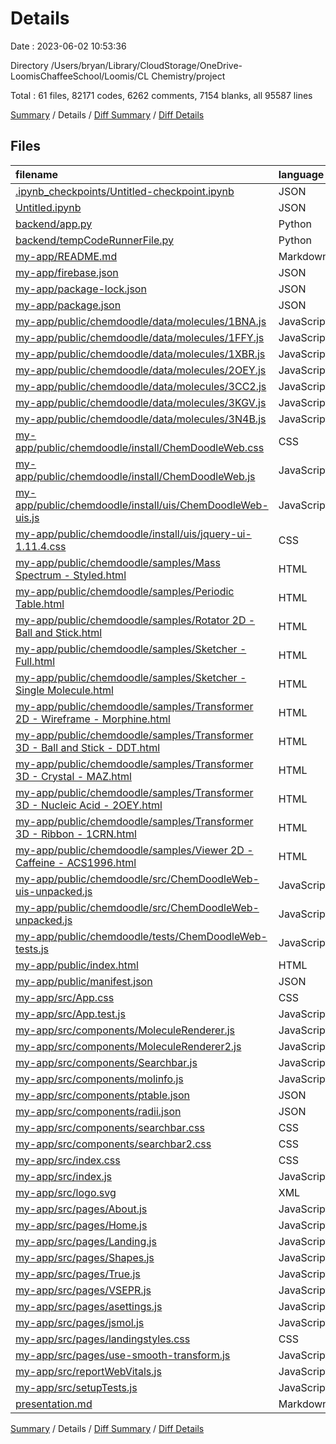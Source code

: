 # Details

Date : 2023-06-02 10:53:36

Directory /Users/bryan/Library/CloudStorage/OneDrive-LoomisChaffeeSchool/Loomis/CL Chemistry/project

Total : 61 files,  82171 codes, 6262 comments, 7154 blanks, all 95587 lines

[Summary](results.md) / Details / [Diff Summary](diff.md) / [Diff Details](diff-details.md)

## Files
| filename | language | code | comment | blank | total |
| :--- | :--- | ---: | ---: | ---: | ---: |
| [.ipynb_checkpoints/Untitled-checkpoint.ipynb](/.ipynb_checkpoints/Untitled-checkpoint.ipynb) | JSON | 99 | 0 | 1 | 100 |
| [Untitled.ipynb](/Untitled.ipynb) | JSON | 277 | 0 | 1 | 278 |
| [backend/app.py](/backend/app.py) | Python | 46 | 1 | 13 | 60 |
| [backend/tempCodeRunnerFile.py](/backend/tempCodeRunnerFile.py) | Python | 1 | 0 | 1 | 2 |
| [my-app/README.md](/my-app/README.md) | Markdown | 38 | 0 | 33 | 71 |
| [my-app/firebase.json](/my-app/firebase.json) | JSON | 8 | 10 | 0 | 18 |
| [my-app/package-lock.json](/my-app/package-lock.json) | JSON | 21,321 | 0 | 1 | 21,322 |
| [my-app/package.json](/my-app/package.json) | JSON | 52 | 0 | 1 | 53 |
| [my-app/public/chemdoodle/data/molecules/1BNA.js](/my-app/public/chemdoodle/data/molecules/1BNA.js) | JavaScript | 1 | 0 | 1 | 2 |
| [my-app/public/chemdoodle/data/molecules/1FFY.js](/my-app/public/chemdoodle/data/molecules/1FFY.js) | JavaScript | 1 | 0 | 1 | 2 |
| [my-app/public/chemdoodle/data/molecules/1XBR.js](/my-app/public/chemdoodle/data/molecules/1XBR.js) | JavaScript | 1 | 0 | 1 | 2 |
| [my-app/public/chemdoodle/data/molecules/2OEY.js](/my-app/public/chemdoodle/data/molecules/2OEY.js) | JavaScript | 1 | 0 | 1 | 2 |
| [my-app/public/chemdoodle/data/molecules/3CC2.js](/my-app/public/chemdoodle/data/molecules/3CC2.js) | JavaScript | 1 | 0 | 1 | 2 |
| [my-app/public/chemdoodle/data/molecules/3KGV.js](/my-app/public/chemdoodle/data/molecules/3KGV.js) | JavaScript | 1 | 0 | 1 | 2 |
| [my-app/public/chemdoodle/data/molecules/3N4B.js](/my-app/public/chemdoodle/data/molecules/3N4B.js) | JavaScript | 1 | 0 | 1 | 2 |
| [my-app/public/chemdoodle/install/ChemDoodleWeb.css](/my-app/public/chemdoodle/install/ChemDoodleWeb.css) | CSS | 21 | 27 | 2 | 50 |
| [my-app/public/chemdoodle/install/ChemDoodleWeb.js](/my-app/public/chemdoodle/install/ChemDoodleWeb.js) | JavaScript | 837 | 31 | 0 | 868 |
| [my-app/public/chemdoodle/install/uis/ChemDoodleWeb-uis.js](/my-app/public/chemdoodle/install/uis/ChemDoodleWeb-uis.js) | JavaScript | 1,194 | 31 | 0 | 1,225 |
| [my-app/public/chemdoodle/install/uis/jquery-ui-1.11.4.css](/my-app/public/chemdoodle/install/uis/jquery-ui-1.11.4.css) | CSS | 1,135 | 53 | 34 | 1,222 |
| [my-app/public/chemdoodle/samples/Mass Spectrum - Styled.html](/my-app/public/chemdoodle/samples/Mass%20Spectrum%20-%20Styled.html) | HTML | 33 | 0 | 2 | 35 |
| [my-app/public/chemdoodle/samples/Periodic Table.html](/my-app/public/chemdoodle/samples/Periodic%20Table.html) | HTML | 18 | 0 | 1 | 19 |
| [my-app/public/chemdoodle/samples/Rotator 2D - Ball and Stick.html](/my-app/public/chemdoodle/samples/Rotator%202D%20-%20Ball%20and%20Stick.html) | HTML | 33 | 0 | 2 | 35 |
| [my-app/public/chemdoodle/samples/Sketcher - Full.html](/my-app/public/chemdoodle/samples/Sketcher%20-%20Full.html) | HTML | 25 | 0 | 2 | 27 |
| [my-app/public/chemdoodle/samples/Sketcher - Single Molecule.html](/my-app/public/chemdoodle/samples/Sketcher%20-%20Single%20Molecule.html) | HTML | 24 | 0 | 2 | 26 |
| [my-app/public/chemdoodle/samples/Transformer 2D - Wireframe - Morphine.html](/my-app/public/chemdoodle/samples/Transformer%202D%20-%20Wireframe%20-%20Morphine.html) | HTML | 32 | 0 | 2 | 34 |
| [my-app/public/chemdoodle/samples/Transformer 3D - Ball and Stick - DDT.html](/my-app/public/chemdoodle/samples/Transformer%203D%20-%20Ball%20and%20Stick%20-%20DDT.html) | HTML | 26 | 0 | 2 | 28 |
| [my-app/public/chemdoodle/samples/Transformer 3D - Crystal - MAZ.html](/my-app/public/chemdoodle/samples/Transformer%203D%20-%20Crystal%20-%20MAZ.html) | HTML | 34 | 0 | 2 | 36 |
| [my-app/public/chemdoodle/samples/Transformer 3D - Nucleic Acid - 2OEY.html](/my-app/public/chemdoodle/samples/Transformer%203D%20-%20Nucleic%20Acid%20-%202OEY.html) | HTML | 37 | 1 | 2 | 40 |
| [my-app/public/chemdoodle/samples/Transformer 3D - Ribbon - 1CRN.html](/my-app/public/chemdoodle/samples/Transformer%203D%20-%20Ribbon%20-%201CRN.html) | HTML | 31 | 0 | 2 | 33 |
| [my-app/public/chemdoodle/samples/Viewer 2D - Caffeine - ACS1996.html](/my-app/public/chemdoodle/samples/Viewer%202D%20-%20Caffeine%20-%20ACS1996.html) | HTML | 36 | 0 | 3 | 39 |
| [my-app/public/chemdoodle/src/ChemDoodleWeb-uis-unpacked.js](/my-app/public/chemdoodle/src/ChemDoodleWeb-uis-unpacked.js) | JavaScript | 20,875 | 1,794 | 2,460 | 25,129 |
| [my-app/public/chemdoodle/src/ChemDoodleWeb-unpacked.js](/my-app/public/chemdoodle/src/ChemDoodleWeb-unpacked.js) | JavaScript | 22,606 | 4,053 | 3,507 | 30,166 |
| [my-app/public/chemdoodle/tests/ChemDoodleWeb-tests.js](/my-app/public/chemdoodle/tests/ChemDoodleWeb-tests.js) | JavaScript | 6,485 | 76 | 735 | 7,296 |
| [my-app/public/index.html](/my-app/public/index.html) | HTML | 26 | 23 | 7 | 56 |
| [my-app/public/manifest.json](/my-app/public/manifest.json) | JSON | 25 | 0 | 1 | 26 |
| [my-app/src/App.css](/my-app/src/App.css) | CSS | 33 | 0 | 6 | 39 |
| [my-app/src/App.test.js](/my-app/src/App.test.js) | JavaScript | 7 | 0 | 2 | 9 |
| [my-app/src/components/MoleculeRenderer.js](/my-app/src/components/MoleculeRenderer.js) | JavaScript | 269 | 4 | 65 | 338 |
| [my-app/src/components/MoleculeRenderer2.js](/my-app/src/components/MoleculeRenderer2.js) | JavaScript | 121 | 4 | 27 | 152 |
| [my-app/src/components/Searchbar.js](/my-app/src/components/Searchbar.js) | JavaScript | 108 | 4 | 18 | 130 |
| [my-app/src/components/molinfo.js](/my-app/src/components/molinfo.js) | JavaScript | 92 | 0 | 6 | 98 |
| [my-app/src/components/ptable.json](/my-app/src/components/ptable.json) | JSON | 3,542 | 0 | 0 | 3,542 |
| [my-app/src/components/radii.json](/my-app/src/components/radii.json) | JSON | 1,300 | 0 | 0 | 1,300 |
| [my-app/src/components/searchbar.css](/my-app/src/components/searchbar.css) | CSS | 177 | 40 | 26 | 243 |
| [my-app/src/components/searchbar2.css](/my-app/src/components/searchbar2.css) | CSS | 181 | 55 | 33 | 269 |
| [my-app/src/index.css](/my-app/src/index.css) | CSS | 158 | 6 | 25 | 189 |
| [my-app/src/index.js](/my-app/src/index.js) | JavaScript | 21 | 3 | 3 | 27 |
| [my-app/src/logo.svg](/my-app/src/logo.svg) | XML | 1 | 0 | 0 | 1 |
| [my-app/src/pages/About.js](/my-app/src/pages/About.js) | JavaScript | 23 | 0 | 4 | 27 |
| [my-app/src/pages/Home.js](/my-app/src/pages/Home.js) | JavaScript | 35 | 0 | 6 | 41 |
| [my-app/src/pages/Landing.js](/my-app/src/pages/Landing.js) | JavaScript | 87 | 0 | 5 | 92 |
| [my-app/src/pages/Shapes.js](/my-app/src/pages/Shapes.js) | JavaScript | 150 | 1 | 17 | 168 |
| [my-app/src/pages/True.js](/my-app/src/pages/True.js) | JavaScript | 70 | 0 | 8 | 78 |
| [my-app/src/pages/VSEPR.js](/my-app/src/pages/VSEPR.js) | JavaScript | 93 | 23 | 14 | 130 |
| [my-app/src/pages/asettings.js](/my-app/src/pages/asettings.js) | JavaScript | 5 | 0 | 1 | 6 |
| [my-app/src/pages/jsmol.js](/my-app/src/pages/jsmol.js) | JavaScript | 20 | 0 | 5 | 25 |
| [my-app/src/pages/landingstyles.css](/my-app/src/pages/landingstyles.css) | CSS | 214 | 18 | 20 | 252 |
| [my-app/src/pages/use-smooth-transform.js](/my-app/src/pages/use-smooth-transform.js) | JavaScript | 4 | 0 | 2 | 6 |
| [my-app/src/reportWebVitals.js](/my-app/src/reportWebVitals.js) | JavaScript | 12 | 0 | 2 | 14 |
| [my-app/src/setupTests.js](/my-app/src/setupTests.js) | JavaScript | 1 | 4 | 1 | 6 |
| [presentation.md](/presentation.md) | Markdown | 65 | 0 | 32 | 97 |

[Summary](results.md) / Details / [Diff Summary](diff.md) / [Diff Details](diff-details.md)